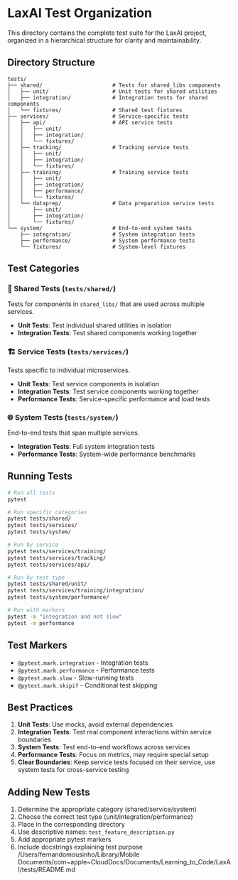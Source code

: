 # LaxAI Test Organization

This directory contains the complete test suite for the LaxAI project, organized in a hierarchical structure for clarity and maintainability.

## Directory Structure

```
tests/
├── shared/                      # Tests for shared_libs components
│   ├── unit/                    # Unit tests for shared utilities
│   ├── integration/             # Integration tests for shared components
│   └── fixtures/                # Shared test fixtures
├── services/                    # Service-specific tests
│   ├── api/                     # API service tests
│   │   ├── unit/
│   │   ├── integration/
│   │   └── fixtures/
│   ├── tracking/                # Tracking service tests
│   │   ├── unit/
│   │   ├── integration/
│   │   └── fixtures/
│   ├── training/                # Training service tests
│   │   ├── unit/
│   │   ├── integration/
│   │   ├── performance/
│   │   └── fixtures/
│   └── dataprep/                # Data preparation service tests
│       ├── unit/
│       ├── integration/
│       └── fixtures/
└── system/                      # End-to-end system tests
    ├── integration/             # System integration tests
    ├── performance/             # System performance tests
    └── fixtures/                # System-level fixtures
```

## Test Categories

### 🔧 Shared Tests (`tests/shared/`)
Tests for components in `shared_libs/` that are used across multiple services.

- **Unit Tests**: Test individual shared utilities in isolation
- **Integration Tests**: Test shared components working together

### 🏗️ Service Tests (`tests/services/`)
Tests specific to individual microservices.

- **Unit Tests**: Test service components in isolation
- **Integration Tests**: Test service components working together
- **Performance Tests**: Service-specific performance and load tests

### 🌐 System Tests (`tests/system/`)
End-to-end tests that span multiple services.

- **Integration Tests**: Full system integration tests
- **Performance Tests**: System-wide performance benchmarks

## Running Tests

```bash
# Run all tests
pytest

# Run specific categories
pytest tests/shared/
pytest tests/services/
pytest tests/system/

# Run by service
pytest tests/services/training/
pytest tests/services/tracking/
pytest tests/services/api/

# Run by test type
pytest tests/shared/unit/
pytest tests/services/training/integration/
pytest tests/system/performance/

# Run with markers
pytest -m "integration and not slow"
pytest -m performance
```

## Test Markers

- `@pytest.mark.integration` - Integration tests
- `@pytest.mark.performance` - Performance tests
- `@pytest.mark.slow` - Slow-running tests
- `@pytest.mark.skipif` - Conditional test skipping

## Best Practices

1. **Unit Tests**: Use mocks, avoid external dependencies
2. **Integration Tests**: Test real component interactions within service boundaries
3. **System Tests**: Test end-to-end workflows across services
4. **Performance Tests**: Focus on metrics, may require special setup
5. **Clear Boundaries**: Keep service tests focused on their service, use system tests for cross-service testing

## Adding New Tests

1. Determine the appropriate category (shared/service/system)
2. Choose the correct test type (unit/integration/performance)
3. Place in the corresponding directory
4. Use descriptive names: `test_feature_description.py`
5. Add appropriate pytest markers
6. Include docstrings explaining test purpose</content>
<parameter name="filePath">/Users/fernandomousinho/Library/Mobile Documents/com~apple~CloudDocs/Documents/Learning_to_Code/LaxAI/tests/README.md